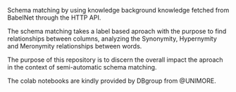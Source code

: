 Schema matching by using knowledge background knowledge fetched from BabelNet through the HTTP API.

The schema matching takes a label based aproach with the purpose to find relationships between columns,
analyzing the Synonymity, Hypernymity and Meronymity relationships between words.

The purpose of this repository is to discern the overall impact the aproach in the context of semi-automatic
schema matching.

The colab notebooks are kindly provided by DBgroup from @UNIMORE.
